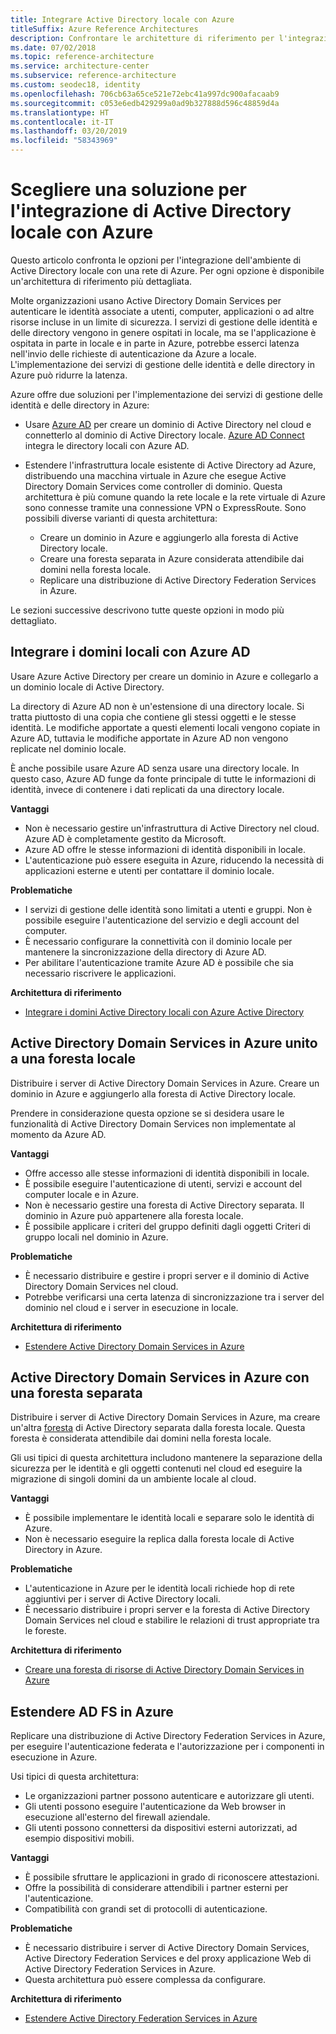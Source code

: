 ```yaml
---
title: Integrare Active Directory locale con Azure
titleSuffix: Azure Reference Architectures
description: Confrontare le architetture di riferimento per l'integrazione di Active Directory locale con Azure.
ms.date: 07/02/2018
ms.topic: reference-architecture
ms.service: architecture-center
ms.subservice: reference-architecture
ms.custom: seodec18, identity
ms.openlocfilehash: 706cb63a65ce521e72ebc41a997dc900afacaab9
ms.sourcegitcommit: c053e6edb429299a0ad9b327888d596c48859d4a
ms.translationtype: HT
ms.contentlocale: it-IT
ms.lasthandoff: 03/20/2019
ms.locfileid: "58343969"
---
```

# <a name="choose-a-solution-for-integrating-on-premises-active-directory-with-azure"></a>Scegliere una soluzione per l'integrazione di Active Directory locale con Azure

Questo articolo confronta le opzioni per l'integrazione dell'ambiente di Active Directory locale con una rete di Azure. Per ogni opzione è disponibile un'architettura di riferimento più dettagliata.

Molte organizzazioni usano Active Directory Domain Services per autenticare le identità associate a utenti, computer, applicazioni o ad altre risorse incluse in un limite di sicurezza. I servizi di gestione delle identità e delle directory vengono in genere ospitati in locale, ma se l'applicazione è ospitata in parte in locale e in parte in Azure, potrebbe esserci latenza nell'invio delle richieste di autenticazione da Azure a locale. L'implementazione dei servizi di gestione delle identità e delle directory in Azure può ridurre la latenza.

Azure offre due soluzioni per l'implementazione dei servizi di gestione delle identità e delle directory in Azure:

- Usare [Azure AD][azure-active-directory] per creare un dominio di Active Directory nel cloud e connetterlo al dominio di Active Directory locale. [Azure AD Connect][azure-ad-connect] integra le directory locali con Azure AD.

- Estendere l'infrastruttura locale esistente di Active Directory ad Azure, distribuendo una macchina virtuale in Azure che esegue Active Directory Domain Services come controller di dominio. Questa architettura è più comune quando la rete locale e la rete virtuale di Azure sono connesse tramite una connessione VPN o ExpressRoute. Sono possibili diverse varianti di questa architettura:

  - Creare un dominio in Azure e aggiungerlo alla foresta di Active Directory locale.
  - Creare una foresta separata in Azure considerata attendibile dai domini nella foresta locale.
  - Replicare una distribuzione di Active Directory Federation Services in Azure.

Le sezioni successive descrivono tutte queste opzioni in modo più dettagliato.

## <a name="integrate-your-on-premises-domains-with-azure-ad"></a>Integrare i domini locali con Azure AD

Usare Azure Active Directory per creare un dominio in Azure e collegarlo a un dominio locale di Active Directory.

La directory di Azure AD non è un'estensione di una directory locale. Si tratta piuttosto di una copia che contiene gli stessi oggetti e le stesse identità. Le modifiche apportate a questi elementi locali vengono copiate in Azure AD, tuttavia le modifiche apportate in Azure AD non vengono replicate nel dominio locale.

È anche possibile usare Azure AD senza usare una directory locale. In questo caso, Azure AD funge da fonte principale di tutte le informazioni di identità, invece di contenere i dati replicati da una directory locale.

**Vantaggi**

- Non è necessario gestire un'infrastruttura di Active Directory nel cloud. Azure AD è completamente gestito da Microsoft.
- Azure AD offre le stesse informazioni di identità disponibili in locale.
- L'autenticazione può essere eseguita in Azure, riducendo la necessità di applicazioni esterne e utenti per contattare il dominio locale.

**Problematiche**

- I servizi di gestione delle identità sono limitati a utenti e gruppi. Non è possibile eseguire l'autenticazione del servizio e degli account del computer.
- È necessario configurare la connettività con il dominio locale per mantenere la sincronizzazione della directory di Azure AD.
- Per abilitare l'autenticazione tramite Azure AD è possibile che sia necessario riscrivere le applicazioni.

**Architettura di riferimento**

- [Integrare i domini Active Directory locali con Azure Active Directory][aad]

## <a name="ad-ds-in-azure-joined-to-an-on-premises-forest"></a>Active Directory Domain Services in Azure unito a una foresta locale

Distribuire i server di Active Directory Domain Services in Azure. Creare un dominio in Azure e aggiungerlo alla foresta di Active Directory locale.

Prendere in considerazione questa opzione se si desidera usare le funzionalità di Active Directory Domain Services non implementate al momento da Azure AD.

**Vantaggi**

- Offre accesso alle stesse informazioni di identità disponibili in locale.
- È possibile eseguire l'autenticazione di utenti, servizi e account del computer locale e in Azure.
- Non è necessario gestire una foresta di Active Directory separata. Il dominio in Azure può appartenere alla foresta locale.
- È possibile applicare i criteri del gruppo definiti dagli oggetti Criteri di gruppo locali nel dominio in Azure.

**Problematiche**

- È necessario distribuire e gestire i propri server e il dominio di Active Directory Domain Services nel cloud.
- Potrebbe verificarsi una certa latenza di sincronizzazione tra i server del dominio nel cloud e i server in esecuzione in locale.

**Architettura di riferimento**

- [Estendere Active Directory Domain Services in Azure][ad-ds]

## <a name="ad-ds-in-azure-with-a-separate-forest"></a>Active Directory Domain Services in Azure con una foresta separata

Distribuire i server di Active Directory Domain Services in Azure, ma creare un'altra [foresta][ad-forest-defn] di Active Directory separata dalla foresta locale. Questa foresta è considerata attendibile dai domini nella foresta locale.

Gli usi tipici di questa architettura includono mantenere la separazione della sicurezza per le identità e gli oggetti contenuti nel cloud ed eseguire la migrazione di singoli domini da un ambiente locale al cloud.

**Vantaggi**

- È possibile implementare le identità locali e separare solo le identità di Azure.
- Non è necessario eseguire la replica dalla foresta locale di Active Directory in Azure.

**Problematiche**

- L'autenticazione in Azure per le identità locali richiede hop di rete aggiuntivi per i server di Active Directory locali.
- È necessario distribuire i propri server e la foresta di Active Directory Domain Services nel cloud e stabilire le relazioni di trust appropriate tra le foreste.

**Architettura di riferimento**

- [Creare una foresta di risorse di Active Directory Domain Services in Azure][ad-ds-forest]

## <a name="extend-ad-fs-to-azure"></a>Estendere AD FS in Azure

Replicare una distribuzione di Active Directory Federation Services in Azure, per eseguire l'autenticazione federata e l'autorizzazione per i componenti in esecuzione in Azure.

Usi tipici di questa architettura:

- Le organizzazioni partner possono autenticare e autorizzare gli utenti.
- Gli utenti possono eseguire l'autenticazione da Web browser in esecuzione all'esterno del firewall aziendale.
- Gli utenti possono connettersi da dispositivi esterni autorizzati, ad esempio dispositivi mobili.

**Vantaggi**

- È possibile sfruttare le applicazioni in grado di riconoscere attestazioni.
- Offre la possibilità di considerare attendibili i partner esterni per l'autenticazione.
- Compatibilità con grandi set di protocolli di autenticazione.

**Problematiche**

- È necessario distribuire i server di Active Directory Domain Services, Active Directory Federation Services e del proxy applicazione Web di Active Directory Federation Services in Azure.
- Questa architettura può essere complessa da configurare.

**Architettura di riferimento**

- [Estendere Active Directory Federation Services in Azure][adfs]

<!-- links -->

[aad]: ./azure-ad.md
[ad-ds]: ./adds-extend-domain.md
[ad-ds-forest]: ./adds-forest.md
[ad-forest-defn]: /windows/desktop/AD/forests
[adfs]: ./adfs.md

[azure-active-directory]: /azure/active-directory-domain-services/active-directory-ds-overview
[azure-ad-connect]: /azure/active-directory/hybrid/whatis-hybrid-identity
